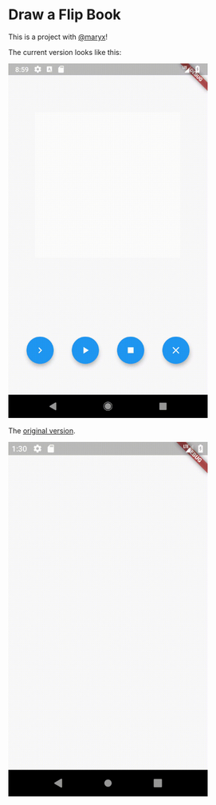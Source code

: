 # Draw a Flip Book

This is a project with [@maryx](https://github.com/maryx)!

The current version looks like this:

<img src='current_flip_book.gif' width='400'>

The [original version](https://github.com/drinkthestars/end_of_show_main.dart).

<img src='initial_flip_book.gif' width='400'>